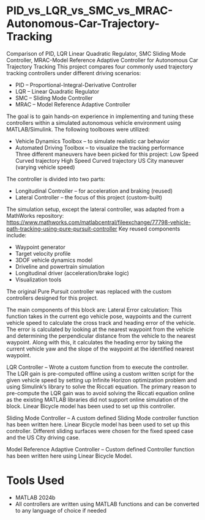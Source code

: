 
# PID_vs_LQR_vs_SMC_vs_MRAC-Autonomous-Car-Trajectory-Tracking
Comparison of PID, LQR Linear Quadratic Regulator, SMC Sliding Mode Controller, MRAC-Model Reference Adaptive Controller for Autonomous Car Trajectory Tracking
This project compares four commonly used trajectory tracking controllers under different driving scenarios:
- PID – Proportional-Integral-Derivative Controller
- LQR – Linear Quadratic Regulator
- SMC – Sliding Mode Controller
- MRAC – Model Reference Adaptive Controller

The goal is to gain hands-on experience in implementing and tuning these controllers within a simulated autonomous vehicle environment using MATLAB/Simulink. The following toolboxes were utilized:
- Vehicle Dynamics Toolbox – to simulate realistic car behavior
- Automated Driving Toolbox – to visualize the tracking performance
Three different maneuvers have been picked for this project:
	Low Speed Curved trajectory
	High Speed Curved trajectory
	US City maneuver (varying vehicle speed)

The controller is divided into two parts:
- Longitudinal Controller – for acceleration and braking (reused)
- Lateral Controller – the focus of this project (custom-built)
 
The simulation setup, except the lateral controller, was adapted from a MathWorks repository: https://www.mathworks.com/matlabcentral/fileexchange/77798-vehicle-path-tracking-using-pure-pursuit-controller 
Key reused components include:
- Waypoint generator
- Target velocity profile
- 3DOF vehicle dynamics model
- Driveline and powertrain simulation
- Longitudinal driver (acceleration/brake logic)
- Visualization tools

The original Pure Pursuit controller was replaced with the custom controllers designed for this project. 
 
The main components of this block are:
	Lateral Error calculation: This function takes in the current ego vehicle pose, waypoints and the current vehicle speed to calculate the cross track and heading error of the vehicle. The error is calculated by looking at the nearest waypoint from the vehicle and determining the perpendicular distance from the vehicle to the nearest waypoint. Along with this, it calculates the heading error by taking the current vehicle yaw and the slope of the waypoint at the identified nearest waypoint. 

			
LQR Controller – Wrote a custom function from to execute the controller. The LQR gain is pre-computed offline using a custom written script for the given vehicle speed by setting up Infinite Horizon optimization problem and using Simulink’s library to solve the Riccati equation. The primary reason to pre-compute the LQR gain was to avoid solving the Riccati equation online as the existing MATLAB libraries did not support online simulation of the block. Linear Bicycle model has been used to set up this controller. 
 
Sliding Mode Controller – A custom defined Sliding Mode controller function has been written here. Linear Bicycle model has been used to set up this controller. Different sliding surfaces were chosen for the fixed speed case and the US City driving case. 

Model Reference Adaptive Controller – Custom defined Controller function has been written here using Linear Bicycle Model. 

 # Tools Used
 - MATLAB 2024b
 - All controllers are written using MATLAB functions and can be converted to any language of choice if needed
 
